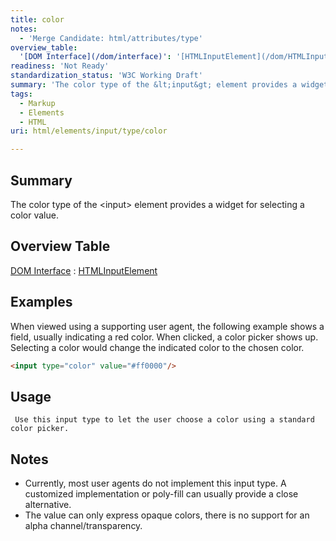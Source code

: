 ```yaml
---
title: color
notes:
  - 'Merge Candidate: html/attributes/type'
overview_table:
  '[DOM Interface](/dom/interface)': '[HTMLInputElement](/dom/HTMLInputElement)'
readiness: 'Not Ready'
standardization_status: 'W3C Working Draft'
summary: 'The color type of the &lt;input&gt; element provides a widget for selecting a color value.'
tags:
  - Markup
  - Elements
  - HTML
uri: html/elements/input/type/color

---
```

## <span>Summary</span>

The color type of the &lt;input&gt; element provides a widget for selecting a color value.

## <span>Overview Table</span>

[DOM Interface](/dom/interface)
:   [HTMLInputElement](/dom/HTMLInputElement)

## <span>Examples</span>

When viewed using a supporting user agent, the following example shows a field, usually indicating a red color. When clicked, a color picker shows up. Selecting a color would change the indicated color to the chosen color.

``` html
<input type="color" value="#ff0000"/>
```

## <span>Usage</span>

     Use this input type to let the user choose a color using a standard color picker.

## <span>Notes</span>

-   Currently, most user agents do not implement this input type. A customized implementation or poly-fill can usually provide a close alternative.
-   The value can only express opaque colors, there is no support for an alpha channel/transparency.

